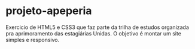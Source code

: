 # projeto-apeperia
Exercicio de HTML5 e CSS3 que faz parte da trilha de estudos organizada pra aprimoramento das estagiárias Unidas. O objetivo é montar um site simples e responsivo.
